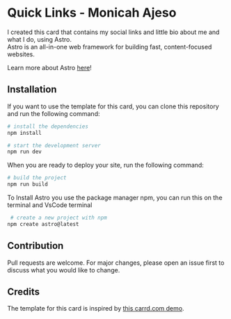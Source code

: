 # Quick Links - Monicah Ajeso

I created this card that contains my social links and little bio about me and what I do, using Astro.  
Astro is an all-in-one web framework for building fast, content-focused websites.  

Learn more about Astro [here](https://astro.build/)!
 

## Installation

If you want to use the template for this card, you can clone this repository and run the following command:

```bash
# install the dependencies
npm install
```

```bash
# start the development server
npm run dev
```

When you are ready to deploy your site, run the following command:

```bash
# build the project
npm run build
```

To Install Astro you use the package manager npm, you can run this on the terminal and VsCode terminal
 

```bash
 # create a new project with npm
npm create astro@latest
```

## Contribution

Pull requests are welcome. For major changes, please open an issue first to discuss what you would like to change.

## Credits

The template for this card is inspired by [this carrd.com demo](https://cb389e106f5915a5.demo.carrd.co/).
